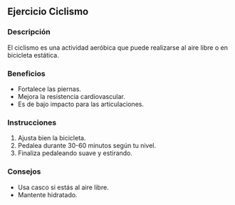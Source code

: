 ## Ejercicio Ciclismo

### Descripción
El ciclismo es una actividad aeróbica que puede realizarse al aire libre o en bicicleta estática.

### Beneficios
- Fortalece las piernas.
- Mejora la resistencia cardiovascular.
- Es de bajo impacto para las articulaciones.

### Instrucciones
1. Ajusta bien la bicicleta.
2. Pedalea durante 30-60 minutos según tu nivel.
3. Finaliza pedaleando suave y estirando.

### Consejos
- Usa casco si estás al aire libre.
- Mantente hidratado.